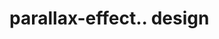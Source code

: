 # parallax-effect.. design                                                                                                                                                                                                                                                                                                        
                                     


